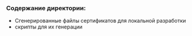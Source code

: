 ### Содержание директории:
- Сгенерированные файлы сертификатов для локальной разработки
- скрипты для их генерации
